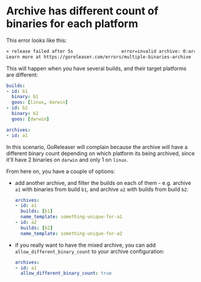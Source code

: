# Archive has different count of binaries for each platform

This error looks like this:

```sh
⨯ release failed after 5s                  error=invalid archive: 0:archive has different count of binaries for each platform, which may cause your users confusion.
Learn more at https://goreleaser.com/errors/multiple-binaries-archive

```

This will happen when you have several builds, and their target platforms are
different:

```yaml
builds:
- id: b1
  binary: b1
  goos: [linux, darwin]
- id: b2
  binary: b2
  goos: [darwin]

archives:
- id: a1
```

In this scenario, GoReleaser will complain because the archive will have a
different binary count depending on which platform its being archived, since
it'll have 2 binaries on `darwin` and only 1 on `linux`.


From here on, you have a couple of options:

- add another archive, and filter the builds on each of them - e.g. archive `a1`
  with binaries from build `b1`, and archive `a2` with builds from build `b2`:
  ```yaml
  archives:
  - id: a1
    builds: [b1]
    name_template: something-unique-for-a1
  - id: a2
    builds: [b2]
    name_template: something-unique-for-a2
  ```
- if you really want to have the mixed archive, you can add
  `allow_different_binary_count` to your archive configuration:
  ```yaml
  archives:
  - id: a1
    allow_different_binary_count: true
  ```
